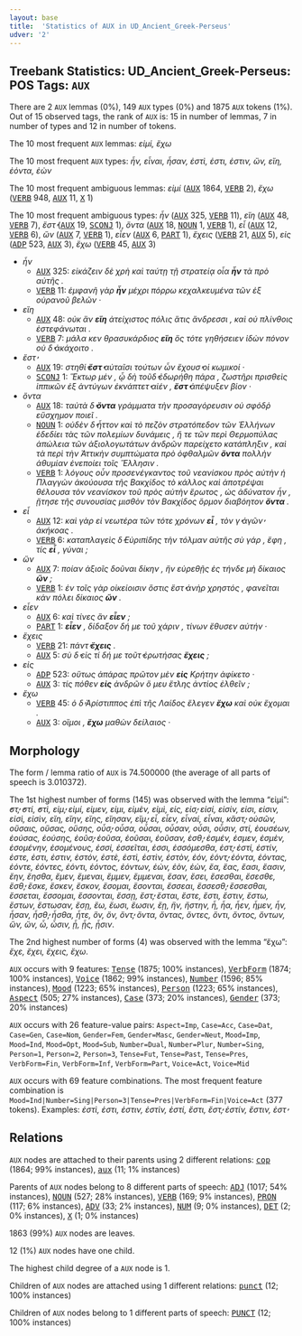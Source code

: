 ```yaml
---
layout: base
title:  'Statistics of AUX in UD_Ancient_Greek-Perseus'
udver: '2'
---
```


## Treebank Statistics: UD_Ancient_Greek-Perseus: POS Tags: `AUX`

There are 2 `AUX` lemmas (0%), 149 `AUX` types (0%) and 1875 `AUX` tokens (1%).
Out of 15 observed tags, the rank of `AUX` is: 15 in number of lemmas, 7 in number of types and 12 in number of tokens.

The 10 most frequent `AUX` lemmas: <em>εἰμί, ἔχω</em>

The 10 most frequent `AUX` types:  <em>ἦν, εἶναι, ἦσαν, ἐστὶ, ἐστι, ἐστιν, ὢν, εἴη, ἐόντα, ἐὼν</em>

The 10 most frequent ambiguous lemmas: <em>εἰμί</em> (<tt><a href="grc_perseus-pos-AUX.html">AUX</a></tt> 1864, <tt><a href="grc_perseus-pos-VERB.html">VERB</a></tt> 2), <em>ἔχω</em> (<tt><a href="grc_perseus-pos-VERB.html">VERB</a></tt> 948, <tt><a href="grc_perseus-pos-AUX.html">AUX</a></tt> 11, <tt><a href="grc_perseus-pos-X.html">X</a></tt> 1)

The 10 most frequent ambiguous types:  <em>ἦν</em> (<tt><a href="grc_perseus-pos-AUX.html">AUX</a></tt> 325, <tt><a href="grc_perseus-pos-VERB.html">VERB</a></tt> 11), <em>εἴη</em> (<tt><a href="grc_perseus-pos-AUX.html">AUX</a></tt> 48, <tt><a href="grc_perseus-pos-VERB.html">VERB</a></tt> 7), <em>ἔστ̓</em> (<tt><a href="grc_perseus-pos-AUX.html">AUX</a></tt> 19, <tt><a href="grc_perseus-pos-SCONJ.html">SCONJ</a></tt> 1), <em>ὄντα</em> (<tt><a href="grc_perseus-pos-AUX.html">AUX</a></tt> 18, <tt><a href="grc_perseus-pos-NOUN.html">NOUN</a></tt> 1, <tt><a href="grc_perseus-pos-VERB.html">VERB</a></tt> 1), <em>εἶ</em> (<tt><a href="grc_perseus-pos-AUX.html">AUX</a></tt> 12, <tt><a href="grc_perseus-pos-VERB.html">VERB</a></tt> 6), <em>ὤν</em> (<tt><a href="grc_perseus-pos-AUX.html">AUX</a></tt> 7, <tt><a href="grc_perseus-pos-VERB.html">VERB</a></tt> 1), <em>εἶεν</em> (<tt><a href="grc_perseus-pos-AUX.html">AUX</a></tt> 6, <tt><a href="grc_perseus-pos-PART.html">PART</a></tt> 1), <em>ἔχεις</em> (<tt><a href="grc_perseus-pos-VERB.html">VERB</a></tt> 21, <tt><a href="grc_perseus-pos-AUX.html">AUX</a></tt> 5), <em>εἰς</em> (<tt><a href="grc_perseus-pos-ADP.html">ADP</a></tt> 523, <tt><a href="grc_perseus-pos-AUX.html">AUX</a></tt> 3), <em>ἔχω</em> (<tt><a href="grc_perseus-pos-VERB.html">VERB</a></tt> 45, <tt><a href="grc_perseus-pos-AUX.html">AUX</a></tt> 3)


* <em>ἦν</em>
  * <tt><a href="grc_perseus-pos-AUX.html">AUX</a></tt> 325: <em>εἰκάζειν δὲ χρὴ καὶ ταύτῃ τῇ στρατείᾳ οἷα <b>ἦν</b> τὰ πρὸ αὐτῆς .</em>
  * <tt><a href="grc_perseus-pos-VERB.html">VERB</a></tt> 11: <em>ἐμφανῆ γὰρ <b>ἦν</b> μέχρι πόρρω κεχαλκευμένα τῶν ἐξ οὐρανοῦ βελῶν ·</em>
* <em>εἴη</em>
  * <tt><a href="grc_perseus-pos-AUX.html">AUX</a></tt> 48: <em>οὐκ ἂν <b>εἴη</b> ἀτείχιστος πόλις ἅτις ἄνδρεσσι , καὶ οὐ πλίνθοις ἐστεφάνωται .</em>
  * <tt><a href="grc_perseus-pos-VERB.html">VERB</a></tt> 7: <em>μάλα κεν θρασυκάρδιος <b>εἴη</b> ὃς τότε γηθήσειεν ἰδὼν πόνον οὐ δ̓ ἀκάχοιτο .</em>
* <em>ἔστ̓</em>
  * <tt><a href="grc_perseus-pos-AUX.html">AUX</a></tt> 19: <em>στηθί̓ <b>ἔστ̓</b> αὐταῖσι τούτων ὧν ἔχουσ̓ οἱ κωμικοί ·</em>
  * <tt><a href="grc_perseus-pos-SCONJ.html">SCONJ</a></tt> 1: <em>Ἕκτωρ μέν , ᾧ δὴ τοῦδ̓ ἐδωρήθη πάρα , ζωστῆρι πρισθεὶς ἱππικῶν ἐξ ἀντύγων ἐκνάπτετ̓ αἰέν , <b>ἔστ̓</b> ἀπέψυξεν βίον ·</em>
* <em>ὄντα</em>
  * <tt><a href="grc_perseus-pos-AUX.html">AUX</a></tt> 18: <em>ταὐτὰ δ̓ <b>ὄντα</b> γράμματα τὴν προσαγόρευσιν οὐ σφόδῤ εὔσχημον ποιεῖ .</em>
  * <tt><a href="grc_perseus-pos-NOUN.html">NOUN</a></tt> 1: <em>οὐδὲν δ̓ ἧττον καὶ τὸ πεζὸν στρατόπεδον τῶν Ἑλλήνων ἐδεδίει τὰς τῶν πολεμίων δυνάμεις , ἥ τε τῶν περὶ Θερμοπύλας ἀπώλεια τῶν ἀξιολογωτάτων ἀνδρῶν παρείχετο κατάπληξιν , καὶ τὰ περὶ τὴν Ἀττικὴν συμπτώματα πρὸ ὀφθαλμῶν <b>ὄντα</b> πολλὴν ἀθυμίαν ἐνεποίει τοῖς Ἕλλησιν .</em>
  * <tt><a href="grc_perseus-pos-VERB.html">VERB</a></tt> 1: <em>λόγους οὖν προσενέγκαντος τοῦ νεανίσκου πρὸς αὐτὴν ἡ Πλαγγὼν ἀκούουσα τῆς Βακχίδος τὸ κάλλος καὶ ἀποτρέψαι θέλουσα τὸν νεανίσκον τοῦ πρὸς αὑτὴν ἔρωτος , ὡς ἀδύνατον ἦν , ᾔτησε τῆς συνουσίας μισθὸν τὸν Βακχίδος ὅρμον διαβόητον <b>ὄντα</b> .</em>
* <em>εἶ</em>
  * <tt><a href="grc_perseus-pos-AUX.html">AUX</a></tt> 12: <em>καὶ γὰρ εἰ νεωτέρα τῶν τότε χρόνων <b>εἶ</b> , τὸν γ̓ ἀγῶν̓ ἀκήκοας .</em>
  * <tt><a href="grc_perseus-pos-VERB.html">VERB</a></tt> 6: <em>καταπλαγεὶς δ̓ Εὐριπίδης τὴν τόλμαν αὐτῆς σὺ γάρ , ἔφη , τίς <b>εἶ</b> , γύναι ;</em>
* <em>ὤν</em>
  * <tt><a href="grc_perseus-pos-AUX.html">AUX</a></tt> 7: <em>ποίαν ἀξιοῖς δοῦναι δίκην , ἢν εὑρεθῇς ἐς τήνδε μὴ δίκαιος <b>ὤν</b> ;</em>
  * <tt><a href="grc_perseus-pos-VERB.html">VERB</a></tt> 1: <em>ἐν τοῖς γὰρ οἰκείοισιν ὅστις ἔστ̓ ἀνὴρ χρηστός , φανεῖται κἀν πόλει δίκαιος <b>ὤν</b> .</em>
* <em>εἶεν</em>
  * <tt><a href="grc_perseus-pos-AUX.html">AUX</a></tt> 6: <em>καὶ τίνες ἂν <b>εἶεν</b> ;</em>
  * <tt><a href="grc_perseus-pos-PART.html">PART</a></tt> 1: <em><b>εἶεν</b> , δίδαξον δή με τοῦ χάριν , τίνων ἔθυσεν αὐτήν ·</em>
* <em>ἔχεις</em>
  * <tt><a href="grc_perseus-pos-VERB.html">VERB</a></tt> 21: <em>πάντ̓ <b>ἔχεις</b> .</em>
  * <tt><a href="grc_perseus-pos-AUX.html">AUX</a></tt> 5: <em>σὺ δ̓ εἰς τί δή με τοῦτ̓ ἐρωτήσας <b>ἔχεις</b> ;</em>
* <em>εἰς</em>
  * <tt><a href="grc_perseus-pos-ADP.html">ADP</a></tt> 523: <em>οὕτως ἀπάρας πρῶτον μὲν <b>εἰς</b> Κρήτην ἀφίκετο ·</em>
  * <tt><a href="grc_perseus-pos-AUX.html">AUX</a></tt> 3: <em>τίς πόθεν <b>εἰς</b> ἀνδρῶν ὅ μευ ἔτλης ἀντίος ἐλθεῖν ;</em>
* <em>ἔχω</em>
  * <tt><a href="grc_perseus-pos-VERB.html">VERB</a></tt> 45: <em>ὁ δ̓ Ἀρίστιππος ἐπὶ τῆς Λαίδος ἔλεγεν <b>ἔχω</b> καὶ οὐκ ἔχομαι .</em>
  * <tt><a href="grc_perseus-pos-AUX.html">AUX</a></tt> 3: <em>οἴμοι , <b>ἔχω</b> μαθὼν δείλαιος ·</em>

## Morphology

The form / lemma ratio of `AUX` is 74.500000 (the average of all parts of speech is 3.010372).

The 1st highest number of forms (145) was observed with the lemma “εἰμί”: <em>̓στ̓, ̓στί, ̓στὶ, εἰμ̓, εἰμί, εἰμεν, εἰμι, εἰμὲν, εἰμὶ, εἰς, εἰσ̓, εἰσί, εἰσίν, εἰσι, εἰσιν, εἰσὶ, εἰσὶν, εἴη, εἴην, εἴης, εἴησαν, εἴμ̓, εἶ, εἶεν, εἶναί, εἶναι, κἄστ̓, οὐσῶν, οὔσαις, οὔσας, οὔσης, οὖσ̓, οὖσα, οὖσαι, οὖσαν, οὖσι, οὖσιν, στί, ἐουσέων, ἐούσας, ἐούσης, ἐοῦσ̓, ἐοῦσα, ἐοῦσαι, ἐοῦσαν, ἐσθ̓, ἐσμέν, ἐσμεν, ἐσμὲν, ἐσομένην, ἐσομένους, ἐσσί, ἐσσεῖται, ἐσσι, ἐσσόμεσθα, ἐστ̓, ἐστί, ἐστίν, ἐστε, ἐστι, ἐστιν, ἐστόν, ἐστὲ, ἐστὶ, ἐστὶν, ἐστὸν, ἐόν, ἐόντ̓, ἐόντα, ἐόντας, ἐόντε, ἐόντες, ἐόντι, ἐόντος, ἐόντων, ἐών, ἐὸν, ἐὼν, ἔα, ἔας, ἔασι, ἔασιν, ἔην, ἔησθα, ἔμεν, ἔμεναι, ἔμμεν, ἔμμεναι, ἔσαν, ἔσει, ἔσεσθαι, ἔσεσθε, ἔσθ̓, ἔσκε, ἔσκεν, ἔσκον, ἔσομαι, ἔσονται, ἔσσεαι, ἔσσεσθ̓, ἔσσεσθαι, ἔσσεται, ἔσσομαι, ἔσσονται, ἔσσῃ, ἔστ̓, ἔσται, ἔστε, ἔστι, ἔστιν, ἔστω, ἔστων, ἔστωσαν, ἔσῃ, ἔω, ἔωσι, ἔωσιν, ἔῃ, ἣν, ἤστην, ἦ, ἦα, ἦεν, ἦμεν, ἦν, ἦσαν, ἦσθ̓, ἦσθα, ἦτε, ὂν, ὄν, ὄντ̓, ὄντα, ὄντας, ὄντες, ὄντι, ὄντος, ὄντων, ὢν, ὤν, ὦ, ὦσιν, ᾖ, ᾖς, ᾖσιν</em>.

The 2nd highest number of forms (4) was observed with the lemma “ἔχω”: <em>ἔχε, ἔχει, ἔχεις, ἔχω</em>.

`AUX` occurs with 9 features: <tt><a href="grc_perseus-feat-Tense.html">Tense</a></tt> (1875; 100% instances), <tt><a href="grc_perseus-feat-VerbForm.html">VerbForm</a></tt> (1874; 100% instances), <tt><a href="grc_perseus-feat-Voice.html">Voice</a></tt> (1862; 99% instances), <tt><a href="grc_perseus-feat-Number.html">Number</a></tt> (1596; 85% instances), <tt><a href="grc_perseus-feat-Mood.html">Mood</a></tt> (1223; 65% instances), <tt><a href="grc_perseus-feat-Person.html">Person</a></tt> (1223; 65% instances), <tt><a href="grc_perseus-feat-Aspect.html">Aspect</a></tt> (505; 27% instances), <tt><a href="grc_perseus-feat-Case.html">Case</a></tt> (373; 20% instances), <tt><a href="grc_perseus-feat-Gender.html">Gender</a></tt> (373; 20% instances)

`AUX` occurs with 26 feature-value pairs: `Aspect=Imp`, `Case=Acc`, `Case=Dat`, `Case=Gen`, `Case=Nom`, `Gender=Fem`, `Gender=Masc`, `Gender=Neut`, `Mood=Imp`, `Mood=Ind`, `Mood=Opt`, `Mood=Sub`, `Number=Dual`, `Number=Plur`, `Number=Sing`, `Person=1`, `Person=2`, `Person=3`, `Tense=Fut`, `Tense=Past`, `Tense=Pres`, `VerbForm=Fin`, `VerbForm=Inf`, `VerbForm=Part`, `Voice=Act`, `Voice=Mid`

`AUX` occurs with 69 feature combinations.
The most frequent feature combination is `Mood=Ind|Number=Sing|Person=3|Tense=Pres|VerbForm=Fin|Voice=Act` (377 tokens).
Examples: <em>ἐστὶ, ἐστι, ἐστιν, ἐστὶν, ἐστί, ἔστι, ἔστ̓, ἐστίν, ἔστιν, ἐστ̓</em>


## Relations

`AUX` nodes are attached to their parents using 2 different relations: <tt><a href="grc_perseus-dep-cop.html">cop</a></tt> (1864; 99% instances), <tt><a href="grc_perseus-dep-aux.html">aux</a></tt> (11; 1% instances)

Parents of `AUX` nodes belong to 8 different parts of speech: <tt><a href="grc_perseus-pos-ADJ.html">ADJ</a></tt> (1017; 54% instances), <tt><a href="grc_perseus-pos-NOUN.html">NOUN</a></tt> (527; 28% instances), <tt><a href="grc_perseus-pos-VERB.html">VERB</a></tt> (169; 9% instances), <tt><a href="grc_perseus-pos-PRON.html">PRON</a></tt> (117; 6% instances), <tt><a href="grc_perseus-pos-ADV.html">ADV</a></tt> (33; 2% instances), <tt><a href="grc_perseus-pos-NUM.html">NUM</a></tt> (9; 0% instances), <tt><a href="grc_perseus-pos-DET.html">DET</a></tt> (2; 0% instances), <tt><a href="grc_perseus-pos-X.html">X</a></tt> (1; 0% instances)

1863 (99%) `AUX` nodes are leaves.

12 (1%) `AUX` nodes have one child.

The highest child degree of a `AUX` node is 1.

Children of `AUX` nodes are attached using 1 different relations: <tt><a href="grc_perseus-dep-punct.html">punct</a></tt> (12; 100% instances)

Children of `AUX` nodes belong to 1 different parts of speech: <tt><a href="grc_perseus-pos-PUNCT.html">PUNCT</a></tt> (12; 100% instances)

